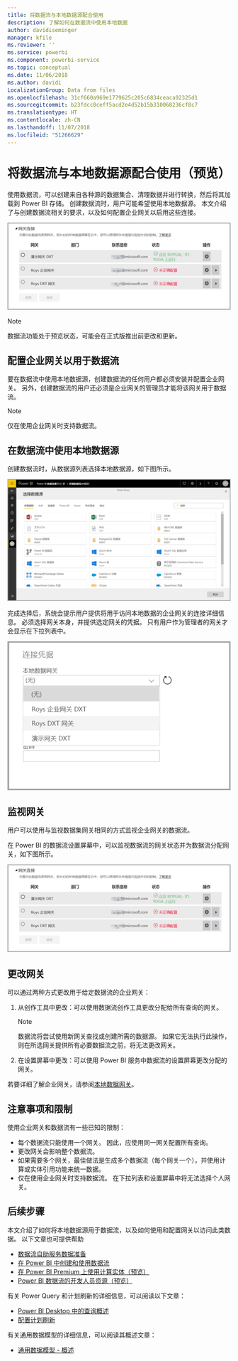 ```yaml
---
title: 将数据流与本地数据源配合使用
description: 了解如何在数据流中使用本地数据
author: davidiseminger
manager: kfile
ms.reviewer: ''
ms.service: powerbi
ms.component: powerbi-service
ms.topic: conceptual
ms.date: 11/06/2018
ms.author: davidi
LocalizationGroup: Data from files
ms.openlocfilehash: 31cf660a969e1779625c205c6834ceaca92325d1
ms.sourcegitcommit: b23fdcc0ceff5acd2e4d52b15b310068236cf8c7
ms.translationtype: HT
ms.contentlocale: zh-CN
ms.lasthandoff: 11/07/2018
ms.locfileid: "51266629"
---
```

# <a name="using-dataflows-with-on-premises-data-sources-preview"></a>将数据流与本地数据源配合使用（预览）

使用数据流，可以创建来自各种源的数据集合、清理数据并进行转换，然后将其加载到 Power BI 存储。 创建数据流时，用户可能希望使用本地数据源。 本文介绍了与创建数据流相关的要求，以及如何配置企业网关以启用这些连接。

![数据流和网关](media/service-dataflows-onpremises-gateways/onpremises-gateways_01.png)

> [!NOTE]
> 数据流功能处于预览状态，可能会在正式版推出前更改和更新。
 
## <a name="configuring-an-enterprise-gateway-for-use-with-dataflows"></a>配置企业网关以用于数据流

要在数据流中使用本地数据源，创建数据流的任何用户都必须安装并配置企业网关。 另外，创建数据流的用户还必须是企业网关的管理员才能将该网关用于数据流。

> [!NOTE]
> 仅在使用企业网关时支持数据流。

## <a name="using-an-on-premises-data-source-in-a-dataflow"></a>在数据流中使用本地数据源

创建数据流时，从数据源列表选择本地数据源，如下图所示。

![选择本地数据源](media/service-dataflows-onpremises-gateways/onpremises-gateways_02a.png)

完成选择后，系统会提示用户提供将用于访问本地数据的企业网关的连接详细信息。 必须选择网关本身，并提供选定网关的凭据。 只有用户作为管理者的网关才会显示在下拉列表中。

![提供连接详细信息](media/service-dataflows-onpremises-gateways/onpremises-gateways_03.png)

## <a name="monitoring-your-gateway"></a>监视网关

用户可以使用与监视数据集网关相同的方式监视企业网关的数据流。

在 Power BI 的数据流设置屏幕中，可以监视数据流的网关状态并为数据流分配网关，如下图所示。

![监视网关](media/service-dataflows-onpremises-gateways/onpremises-gateways_01.png)

## <a name="changing-a-gateway"></a>更改网关

可以通过两种方式更改用于给定数据流的企业网关：

1. 从创作工具中更改：可以使用数据流创作工具更改分配给所有查询的网关。

    > [!NOTE]
    > 数据流将尝试使用新网关查找或创建所需的数据源。 如果它无法执行此操作，则在所选网关提供所有必要数据流之前，将无法更改网关。

2. 在设置屏幕中更改：可以使用 Power BI 服务中数据流的设置屏幕更改分配的网关。

若要详细了解企业网关，请参阅[本地数据网关](service-gateway-onprem.md)。

## <a name="considerations-and-limitations"></a>注意事项和限制

使用企业网关和数据流有一些已知的限制：

* 每个数据流只能使用一个网关。 因此，应使用同一网关配置所有查询。
* 更改网关会影响整个数据流。
* 如果需要多个网关，最佳做法是生成多个数据流（每个网关一个），并使用计算或实体引用功能来统一数据。
* 仅在使用企业网关时支持数据流。 在下拉列表和设置屏幕中将无法选择个人网关。


## <a name="next-steps"></a>后续步骤

本文介绍了如何将本地数据源用于数据流，以及如何使用和配置网关以访问此类数据。 以下文章也可提供帮助

* [数据流自助服务数据准备](service-dataflows-overview.md)
* [在 Power BI 中创建和使用数据流](service-dataflows-create-use.md)
* [在 Power BI Premium 上使用计算实体（预览）](service-dataflows-computed-entities-premium.md)
* [Power BI 数据流的开发人员资源（预览）](service-dataflows-developer-resources.md)

有关 Power Query 和计划刷新的详细信息，可以阅读以下文章：
* [Power BI Desktop 中的查询概述](desktop-query-overview.md)
* [配置计划刷新](refresh-scheduled-refresh.md)

有关通用数据模型的详细信息，可以阅读其概述文章：
* [通用数据模型 - 概述](https://docs.microsoft.com/powerapps/common-data-model/overview)

